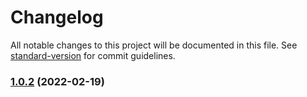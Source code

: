# Changelog

All notable changes to this project will be documented in this file. See [standard-version](https://github.com/conventional-changelog/standard-version) for commit guidelines.

### [1.0.2](https://github.com/hejialianghe/promise-add-catch-loader/compare/v1.0.1...v1.0.2) (2022-02-19)
